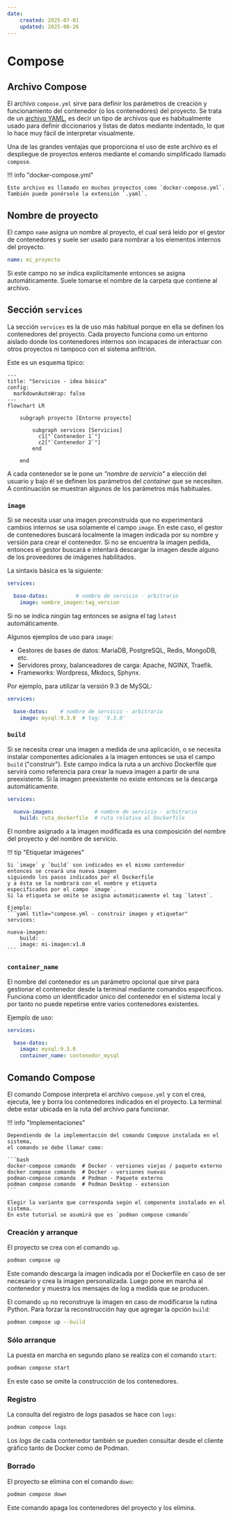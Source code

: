 ```yaml
---
date:
    created: 2025-07-01
    updated: 2025-08-26
---
```


# Compose


## Archivo Compose

El archivo `compose.yml` sirve para definir
los parámetros de creación y funcionamiento
del contenedor (o los contenedores)
del proyecto.
Se trata de un [archivo YAML](../archivos/pyyaml.md),
es decir un tipo de archivos que es habitualmente usado para definir
diccionarios y listas de datos mediante indentado,
lo que lo hace muy fácil de interpretar visualmente.

Una de las grandes ventajas que proporciona
el uso de este archivo
es el despliegue de proyectos enteros
mediante el comando simplificado llamado `compose`.


!!! info "docker-compose.yml"

    Este archivo es llamado en muchos proyectos como `docker-compose.yml`.
    También puede ponérsele la extensión `.yaml`.

## Nombre de proyecto

El campo `name` asigna un nombre al proyecto,
el cual será leído por el gestor de contenedores
y suele ser usado para nombrar a los elementos internos del proyecto.

```yaml title="compose.yml - nombre"
name: mi_proyecto
```

Si este campo no se indica explícitamente
entonces se asigna automáticamente.
Suele tomarse
el nombre de la carpeta que contiene al archivo.

## Sección `services`

La sección `services` es la de uso más habitual
porque en ella se definen los contenedores del proyecto.
Cada proyecto funciona como un entorno aislado
donde los contenedores internos
son incapaces de interactuar
con otros proyectos
ni tampoco
con el sistema anfitrión.

Este es un esquema típico: 

```mermaid
---
title: "Servicios - idea básica"
config:
  markdownAutoWrap: false
---
flowchart LR

    subgraph proyecto [Entorno proyecto]

        subgraph services [Servicios]
          c1["`Contenedor 1`"]
          c2["`Contenedor 2`"]
        end

    end
```

A cada contenedor se le pone un *"nombre de servicio"*
a elección del usuario
y bajo él se definen los parámetros del *container* que se necesiten.
A continuación se muestran
algunos de los parámetros más habituales.


### `image`

Si se necesita usar una imagen preconstruida
que no experimentará cambios internos
se usa solamente el campo `image`.
En este caso, el gestor de contenedores buscará localmente
la imagen indicada por su nombre y versión para crear el contenedor.
Si no se encuentra la imagen pedida,
entonces el gestor buscará e intentará descargar la imagen
desde alguno de los proveedores de imágenes habilitados.

La sintaxis básica es la siguiente:

```yaml title="compose.yml - imagen preconstruida"
services:

  base-datos:         # nombre de servicio - arbitrario
    image: nombre_imagen:tag_version
```
Si no se indica ningún tag entonces se asigna el tag `latest` automáticamente.

Algunos ejemplos de uso para `image`:

- Gestores de bases de datos: MariaDB, PostgreSQL, Redis, MongoDB, etc.
- Servidores proxy, balanceadores de carga: Apache, NGINX, Traefik.
- Frameworks: Wordpress, Mkdocs, Sphynx.


Por ejemplo, para utilizar la versión 9.3 de MySQL:

```yaml title="compose.yml - imagen preconstruida (ejemplo)"
services:

  base-datos:    # nombre de servicio - arbitrario
    image: mysql:9.3.0  # tag: '9.3.0'
```


### `build`

Si se necesita crear una imagen a medida de una aplicación,
o se necesita instalar componentes adicionales a la imagen
entonces se usa el campo `build` ("construir").
Este campo indica la ruta a un archivo Dockerfile
que servirá como referencia para crear la nueva imagen
a partir de una preexistente.
Si la imagen preexistente no existe
entonces se la descarga automáticamente.

```yaml title="compose.yml - construir imagen"
services:

  nueva-imagen:             # nombre de servicio - arbitrario
    build: ruta_dockerfile  # ruta relativa al Dockerfile
```

El nombre asignado a la imagen modificada
es una composición del nombre del proyecto
y del nombre de servicio. 

!!! tip "Etiquetar imágenes"

    Si `image` y `build` son indicados en el mismo contenedor
    entonces se creará una nueva imagen
    siguiendo los pasos indicados por el Dockerfile
    y a ésta se la nombrará con el nombre y etiqueta
    especificados por el campo `image`.
    Si la etiqueta se omite se asigna automáticamente el tag `latest`.

    Ejemplo:
    ```yaml title="compose.yml - construir imagen y etiquetar"
    services:

    nueva-imagen:
        build: .
        image: mi-imagen:v1.0
    ```

### `container_name`

El nombre del contenedor es un parámetro opcional
que sirve para gestionar el contenedor desde la terminal
mediante comandos específicos.
Funciona como un identificador único del contenedor
en el sistema local
y por tanto no puede repetirse
entre varios contenedores existentes.

Ejemplo de uso:

```yaml title="compose.yml - contenedor con nombre"
services:

  base-datos:    
    image: mysql:9.3.0 
    container_name: contenedor_mysql
```





## Comando Compose

El comando Compose interpreta el archivo `compose.yml` y con el crea,
ejecuta, lee y borra los contenedores indicados en el proyecto.
La terminal debe estar ubicada en la ruta del archivo para funcionar.

!!! info "Implementaciones"

    Dependiendo de la implementación del comando Compose instalada en el sistema,
    el comando se debe llamar como:

    ```bash
    docker-compose comando  # Docker - versiones viejas / paquete externo
    docker compose comando  # Docker - versiones nuevas
    podman-compose comando  # Podman - Paquete externo
    podman compose comando  # Podman Desktop - extension
    ```

    Elegir la variante que corresponda según el componente instalado en el sistema.
    En este tutorial se asumirá que es `podman compose comando` 




### Creación y arranque

El proyecto se crea con el comando `up`.

```bash title="compose - creación"
podman compose up
```

Este comando descarga la imagen indicada por el Dockerfile
en caso de ser necesario y crea la imagen personalizada.
Luego pone en marcha al contenedor
y muestra los mensajes de log a medida que se producen.


El comando `up` no reconstruye la imagen en caso de modificarse la rutina Python. Para forzar la reconstrucción hay que agregar la opción `build`:

```bash title="compose - creación (forzar construcción)"
podman compose up --build
```

### Sólo arranque

La puesta en marcha en segundo plano se realiza con el comando `start`:

```bash title="compose - arranque"
podman compose start
```
En este caso se omite la construcción de los contenedores.


### Registro

La consulta del registro de *logs* pasados se hace con `logs`:

```bash title="compose - registros"
podman compose logs
```

Los *logs* de cada contenedor
también se pueden consultar desde el cliente gráfico
tanto de Docker como de Podman.


### Borrado

El proyecto se elimina con el comando `down`:


```bash title="compose - borrado"
podman compose down
```

Este comando apaga los contenedores del proyecto y los elimina.




<!-- 
## Secciones opcionales

A veces se necesitan crear secciones adicionales en el proyecto.
Algunas de ellas son:


### `volumes`

Los [volumenes](volumenes.md) son elementos usados
para guardar los datos
de los contenedores
en el sistema anfitrión.
Si los volumenes requieren ser configurados
o se importan desde otros proyectos
entonces la sección `volumes` es creada.


### `networks`

Las *networks* son elementos
que sirven para interconectar varios contenedores.
Si se crean *networks* en el proyecto
o se importan desde otros proyectos
entonces se crea la sección `networks`.


### `include`

La sección `include` es de uso opcional y
sirve para apuntar a otros archivos Compose,
incluyendo su contenido
de manera automática
dentro del proyecto actual.

Uso típico:

```yaml title="compose.yml - inclusion"
include:
  - subproy_1/compose.yml
  - subproy_2/compose.yml
```

No todas las implementaciones del comando Compose
soportan su uso.

 -->








